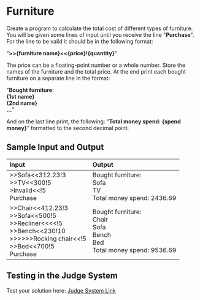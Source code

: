 # Furniture  
  
Create a program to calculate the total cost of different types of furniture. You will be given some lines of input until you receive the line "**Purchase**". For the line to be valid it should be in the following format:  

"**>>{furniture name}<<{price}!{quantity}**"  

The price can be a floating-point number or a whole number. Store the names of the furniture and the total price. At the end print each bought furniture on a separate line in the format:  

"**Bought furniture:  
{1st name}  
{2nd name}  
…**"  

And on the last line print, the following: "**Total money spend: {spend money}**" formatted to the second decimal point. 

## Sample Input and Output  
    
| **Input** | **Output** |  
| :--- | :--- | 
| >>Sofa<<312.23!3<br> >>TV<<300!5<br> >Invalid<<!5<br> Purchase | Bought furniture:<br> Sofa<br> TV<br> Total money spend: 2436.69 |
| >>Chair<<412.23!3<br> >>Sofa<<500!5<br> >>Recliner<<<<!5<br> >>Bench<<230!10<br> >>>>>>Rocking chair<<!5<br> >>Bed<<700!5<br> Purchase | Bought furniture:<br> Chair<br> Sofa<br> Bench<br> Bed<br> Total money spend: 9536.69 |

## Testing in the Judge System  
    
Test your solution here: [Judge System Link](https://judge.softuni.org/Contests/Compete/Index/1668#0)  
